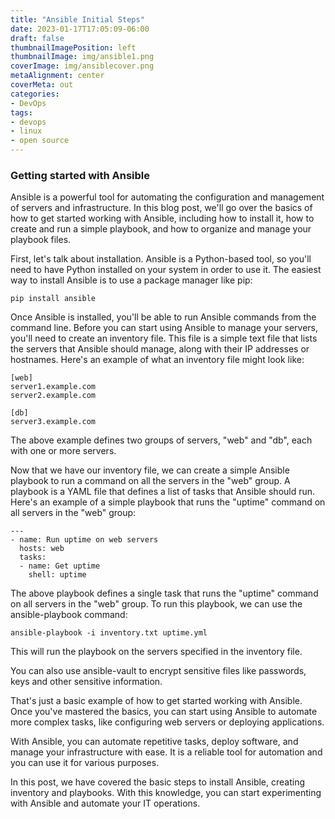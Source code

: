 ```yaml
---
title: "Ansible Initial Steps"
date: 2023-01-17T17:05:09-06:00
draft: false
thumbnailImagePosition: left
thumbnailImage: img/ansible1.png
coverImage: img/ansiblecover.png
metaAlignment: center
coverMeta: out
categories:
- DevOps
tags:
- devops
- linux
- open source
---
```


### Getting started with Ansible

Ansible is a powerful tool for automating the configuration and management of servers and infrastructure. In this blog post, we'll go over the basics of how to get started working with Ansible, including how to install it, how to create and run a simple playbook, and how to organize and manage your playbook files.

First, let's talk about installation. Ansible is a Python-based tool, so you'll need to have Python installed on your system in order to use it. The easiest way to install Ansible is to use a package manager like pip:

```
pip install ansible
```

Once Ansible is installed, you'll be able to run Ansible commands from the command line. Before you can start using Ansible to manage your servers, you'll need to create an inventory file. This file is a simple text file that lists the servers that Ansible should manage, along with their IP addresses or hostnames. Here's an example of what an inventory file might look like:

```
[web]
server1.example.com
server2.example.com

[db]
server3.example.com
```

The above example defines two groups of servers, "web" and "db", each with one or more servers.

Now that we have our inventory file, we can create a simple Ansible playbook to run a command on all the servers in the "web" group. A playbook is a YAML file that defines a list of tasks that Ansible should run. Here's an example of a simple playbook that runs the "uptime" command on all servers in the "web" group:

```
---
- name: Run uptime on web servers
  hosts: web
  tasks:
  - name: Get uptime
    shell: uptime
```

The above playbook defines a single task that runs the "uptime" command on all servers in the "web" group. To run this playbook, we can use the ansible-playbook command:

```
ansible-playbook -i inventory.txt uptime.yml
```

This will run the playbook on the servers specified in the inventory file.

You can also use ansible-vault to encrypt sensitive files like passwords, keys and other sensitive information.

That's just a basic example of how to get started working with Ansible. Once you've mastered the basics, you can start using Ansible to automate more complex tasks, like configuring web servers or deploying applications.

With Ansible, you can automate repetitive tasks, deploy software, and manage your infrastructure with ease. It is a reliable tool for automation and you can use it for various purposes.

In this post, we have covered the basic steps to install Ansible, creating inventory and playbooks. With this knowledge, you can start experimenting with Ansible and automate your IT operations.

